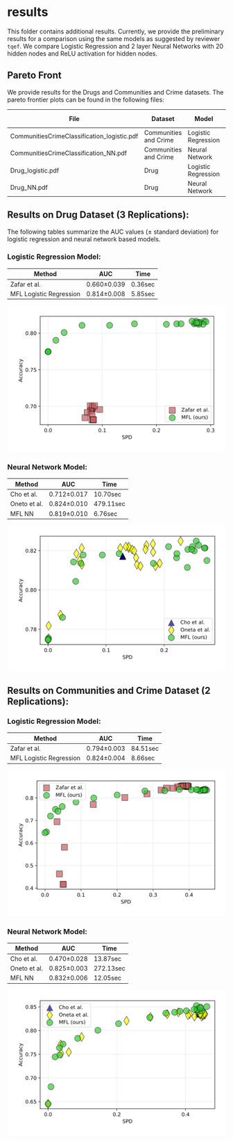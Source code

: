 # results

This folder contains additional results. Currently, we provide the preliminary results for a comparison using the same models as suggested by reviewer `tqef`. We compare Logistic Regression and 2 layer Neural Networks with 20 hidden nodes and ReLU activation for hidden nodes.

## Pareto Front
We provide results for the Drugs and Communities and Crime datasets. The pareto frontier plots can be found in the following files:


| File                                        | Dataset               | Model               | Number of Replications |
|---------------------------------------------|-----------------------|---------------------|------------------------|
| CommunitiesCrimeClassification_logistic.pdf | Communities and Crime | Logistic Regression | 2                      |
| CommunitiesCrimeClassification_NN.pdf       | Communities and Crime | Neural Network      | 2                      |
| Drug_logistic.pdf                           | Drug                  | Logistic Regression | 3                      |
| Drug_NN.pdf                                 | Drug                  | Neural Network      | 3                      |



## Results on Drug Dataset (3 Replications):
The following tables summarize the AUC values (± standard deviation) for logistic regression and neural network based models.

### Logistic Regression Model:

| Method       | AUC          | Time      |
|--------------|--------------|-----------|
| Zafar et al. | 0.660±0.039  | 0.36sec |
| MFL Logistic Regression| 0.814±0.008 | 5.85sec |

![Results LR Drug](Drug_logistic.png)

### Neural Network Model:

| Method       | AUC          | Time      |
|--------------|--------------|-----------|
| Cho et al.   | 0.712±0.017  | 10.70sec  |
| Oneto et al. | 0.824±0.010 | 479.11sec |
| MFL NN       | 0.819±0.010 | 6.76sec   |

![Results NN Drug](Drug_NN.png)

## Results on Communities and Crime Dataset (2 Replications):

### Logistic Regression Model:

| Method       | AUC          | Time      |
|--------------|--------------|-----------|
| Zafar et al. | 0.794±0.003 | 84.51sec |
| MFL Logistic Regression| 0.824±0.004 | 8.66sec  |

![Results LR CC](CommunitiesCrimeClassification_logistic.png)

### Neural Network Model:

| Method       | AUC          | Time      |
|--------------|--------------|-----------|
| Cho et al.   | 0.470±0.028 | 13.87sec  |
| Oneto et al. | 0.825±0.003 | 272.13sec |
| MFL NN       | 0.832±0.006 | 12.05sec  |

![Results LR CC](CommunitiesCrimeClassification_NN.png)
